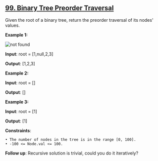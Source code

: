 <h2><a href="https://leetcode.com/problems/binary-tree-preorder-traversal/description/">99. Binary Tree Preorder Traversal</a></h2>

Given the root of a binary tree, return the preorder traversal of its nodes' values.

**Example 1:**

<img src="https://assets.leetcode.com/uploads/2020/09/15/inorder_1.jpg" alt="not found">

**Input**: root = [1,null,2,3]

**Output**: [1,2,3]

**Example 2:**

**Input**: root = []

**Output**: []

**Example 3:**

**Input**: root = [1]

**Output**: [1]


**Constraints**:

    • The number of nodes in the tree is in the range [0, 100].
    • -100 <= Node.val <= 100.

**Follow up**: Recursive solution is trivial, could you do it iteratively?